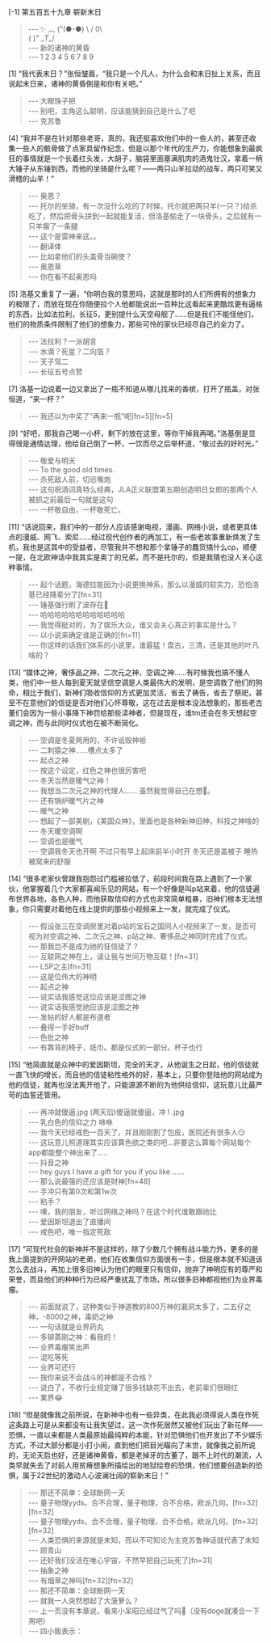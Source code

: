 
[-1] 第五百五十九章 崭新末日
>--- ✨  ︵ 
("\(●-●)
 \ /     0\ \
  (          )"
  \__T__/<br>
>--- 新的诸神的黄昏<br>
>--- 1
2
3
4
5
6
7
8
9<br>

[1] “我代表末日？”张恒皱眉，“我只是一个凡人，为什么会和末日扯上关系，而且说起末日来，诸神的黄昏倒是和你有关吧。”
>--- 大眼珠子把<br>
>--- 别吧，主角这么聪明，应该能猜到自己是什么了吧<br>
>--- 克苏鲁<br>

[4] “我并不是在针对那些老哥，真的，我还挺喜欢他们中的一些人的，甚至还收集一些人的骸骨做了点家具留作纪念，但是以那个年代的生产力，你能想象到最疯狂的事情就是一个长着红头发，大胡子，脑袋里面塞满肌肉的酒鬼壮汉，拿着一柄大锤子从东锤到西，而他的坐骑是什么呢？——两只山羊拉动的战车，两只可笑又滑稽的山羊！”
>--- 奥恩？<br>
>--- 托尔的坐骑，有一次没什么吃的了时候，托尔就把两只羊(一只？)给杀吃了，然后把骨头拼到一起就能复活，但洛基偷走了一块骨头，之后就有一只羊瘸了一条腿<br>
>--- 这个是雷神来这。。<br>
>--- 翻译体<br>
>--- 比如拿他们的头盖骨当碗使？<br>
>--- 奥恩草<br>
>--- 你在看不起奥恩吗<br>

[5] 洛基又重复了一遍，“你明白我的意思吗，这就是那时的人们所拥有的想象力的极限了，而放在现在你随便拉个人他都能说出一百种比这看起来更酷炫更有逼格的东西，比如法拉利，长征5，更别提什么天空母舰了……但是我们不能怪他们，他们的物质条件限制了他们的想象力，那些可怜的家伙已经尽自己的全力了。
>--- 法拉利？一派胡言<br>
>--- 水滴？死星？二向箔？<br>
>--- 天子驾二<br>
>--- 长征五号点赞<br>

[7] 洛基一边说着一边又拿出了一瓶不知道从哪儿找来的香槟，打开了瓶盖，对张恒道，“来一杯？”
>--- 我还以为中奖了“再来一瓶”呢[fn=5][fn=5]<br>

[9] “好吧，那我自己喝一小杯，剩下的放在这里，等你干掉我再喝。”洛基倒是显得很是通情达理，他给自己倒了一杯，一饮而尽之后举杯道，“敬过去的好时光。”
>--- 敬爱与明天<br>
>--- To the good old times.<br>
>--- 杀死敌人前，切忌嘴炮<br>
>--- 这句祝酒词真特么经典，JLA正义联盟第五期创造明日女郎的那两个人被抓之前最后一句就是这句<br>
>--- 一杯敬自由，一杯敬死亡。<br>

[11] “话说回来，我们中的一部分人应该感谢电视，漫画、网络小说，或者更具体点的漫威、网飞、索尼……经过现代创作者的再加工，有一些老故事重新焕发了生机，我也是这其中的受益者，尽管我并不想和那个拿锤子的蠢货搞什么cp，顺便一提，在北欧神话中我其实是奥丁的兄弟，而不是托尔的，但是我猜也没人关心这种事情。
>--- 起个话题，海德拉能因为小说更换神系，那么以漫威的软实力，恐怕洛基已经降辈分了[fn=31]<br>
>--- 锤基强行刷了波存在🐶<br>
>--- 哈哈哈哈哈哈哈哈哈哈哈哈<br>
>--- 我觉得挺对的，为了娱乐大众，谁又会关心真正的事实是什么？<br>
>--- 以小说来确定谁是正确的[fn=11]<br>
>--- 你这样的话我们体系的小说里，谁最猛！盘古，三清，还是其他的叶凡啥的？<br>

[13] “媒体之神，奢侈品之神，二次元之神，空调之神……有时候我也搞不懂人类，他们中一些人每到夏天就坚信空调是人类最伟大的发明，是空调救了他们的狗命，相比于我们，新神们吸收信仰的方式更加灵活，省去了祷告，省去了祭祀，甚至不在意他们的信徒是否对他们心怀尊敬，这在过去是根本没法想象的，那些老古董们会因为一些小事降下神罚给那些渎神者，但是现在，谁tm还会在冬天想起空调之神，而与此同时仪式也在被不断简化。
>--- 空调是冬夏两用的，不许诋毁神袛<br>
>--- 二刺猿之神……槽点太多了<br>
>--- 起点之神<br>
>--- 按这个设定，红色之神也很厉害吧<br>
>--- 冬天当然是暖气之神！<br>
>--- 我想当二次元之神的代理人……
虽然我觉得自己在想🍑。<br>
>--- 还有锅炉暖气片之神<br>
>--- 暖气之神<br>
>--- 想起了一部美剧，《美国众神》，里面也是各种新神旧神，科技之神啥的<br>
>--- 冬天暖空调啊<br>
>--- 空调也是暖气<br>
>--- 空调我冬天也开啊
不过只有早上起床前半小时开
冬天还是盖被子 睡热被窝来的舒服<br>

[14] “很多老家伙曾跟我抱怨过门槛被拉低了，前段时间我在路上遇到了一个家伙，他掌握着几个大家都喜闻乐见的网站，有一个好像是叫p站来着，他的信徒遍布世界各地，各色人种，而他获取信仰的方式也非常简单粗暴，旧神们根本无法想象，你只需要对着他在线上提供的那些小视频来上一发，就完成了仪式。
>--- 假设张三在空调房里对着p站的宝石之国同人小视频来了一发，是否可视为对空调之神、二次元之神、p站之神、奢侈品之神同时完成了仪式。<br>
>--- 那我岂不是成为祂的狂信徒了？<br>
>--- 互联网之神在上，请让我与世间万物互联！[fn=31]<br>
>--- LSP之主[fn=31]<br>
>--- 这是位伟大的神明<br>
>--- 起点之神<br>
>--- 说实话我感觉这位应该是涩图之神<br>
>--- 说实话我感觉祂应该是涩图之神<br>
>--- 发帖的好人都是布道者<br>
>--- 叠得一手好buff<br>
>--- 色批之神<br>
>--- 有靠背的椅子，纸巾。都是仪式的一部分。杯子也行<br>

[15] “他简直就是众神中的爱因斯坦，完全的天才，从他诞生之日起，他的信徒就一直飞快的增长，而且他的信徒粘性格外的好，基本上，只要你登陆他的网站成为他的信徒，就再也没法离开他了，只能源源不断的为他供给信仰，这玩意儿比最严苛的血誓还管用。
>--- 再冲就傻逼.jpg
(两天后)傻逼就傻逼，冲 ! .jpg<br>
>--- 乳白色的信仰之力 咻咻<br>
>--- 我今天已经戒色一百天了，并且刚刚割了包皮，医院还有很多人😏<br>
>--- 这玩意儿照道理其实应该算色欲之类的吧...非要这么算每个网站每个app都能整个神出来了.....<br>
>--- 抖音之神<br>
>--- hey guys I have a gift for you if you like ......<br>
>--- 那么说最强的还应该是财神[fn=48]<br>
>--- 手冲只有第0次和第1w次<br>
>--- 粘手？<br>
>--- 噢，我的朋友，听过网络之神吗？在这个时代谁敢跟祂比<br>
>--- 爱因斯坦退出了直播间<br>
>--- 戒色吧，唯一指定死敌<br>

[17] “可现代社会的新神并不是这样的，除了少数几个拥有战斗能力外，更多的是我上面提到的开网站的老弟，他们在收集信仰方面很有一手，但是根本就不知道该怎么去战斗，再加上很多旧神认为他们的眼里只有信仰，抛弃了神明应有的尊严和荣誉，而且他们的种种行为已经严重扰乱了市场，所以很多旧神都视他们为业界毒瘤。
>--- 前面就说了，这种类似于神道教的800万神的漏洞太多了，二五仔之神，-8000之神，毒奶之神<br>
>--- 一句话就是业界药丸<br>
>--- 多铆蒸刚之神：看我的！<br>
>--- 业界毒瘤笑出声<br>
>--- 混吃等死<br>
>--- 业界可还行<br>
>--- 按你来说不会战斗的神都是不合格？<br>
>--- 说白了，不收行业规定赚了很多钱缺花不出去，老前辈们很眼红<br>
>--- 業界😂<br>

[18] “但是就像我之前所说，在新神中也有一些异类，在此我必须得说人类在作死这条路上可是从来都没有让我失望过，这一次作死居然又被他们玩出了新花样——恐惧，一直以来都是人类最原始最纯粹的本能，针对恐惧他们也开发出了不少娱乐方式，不过大部分都是小打小闹，直到他们把目光瞄向了末世，就像我之前所说的，无论天启也好，还是诸神黄昏，都是老掉牙的古董了，跟不上时代的潮流，人类早就失去了对前人用贫瘠想象所描绘出的地狱绘卷的恐惧，他们想要创造新的恐惧，属于22世纪的激动人心波澜壮阔的崭新末日！”
>--- 那还不简单：全球断网一天<br>
>--- 量子物理yyds。合不合理，量子物理，合不合格，欧派几何。[fn=32][fn=32]<br>
>--- 量子物理yyds。合不合理，量子物理，合不合格，欧派几何。[fn=32][fn=32]<br>
>--- 人类恐惧的来源就是未知，而以不可知论为主克苏鲁神话就代表了未知<br>
>--- 顾青山<br>
>--- 还好我们没活在唯心宇宙，不然早把自己玩死了[fn=31]<br>
>--- 抽象之神<br>
>--- 有烟草之神吗[fn=32][fn=32]<br>
>--- 那还不简单：全球断网一天<br>
>--- 就我一人突然想起了大菠萝么？<br>
>--- 上一页没有本章说，看来小呆昭已经过气了吗🐶（没有doge就凑合一下用吧）<br>
>--- 四小販表示：<br>
